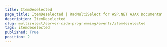 ```yaml
---
title: ItemDeselected
page_title: ItemDeselected | RadMultiSelect for ASP.NET AJAX Documentation
description: ItemDeselected
slug: multiselect/server-side-programming/events/itemdeselected
tags: itemdeselected
published: True
position: 2
---
```


